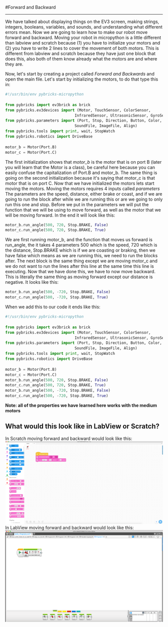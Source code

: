 #Forward and Backward

---

We have talked about displaying things on the EV3 screen, making strings, integers, booleans, variables, and sounds, and understanding what different errors mean. Now we are going to learn how to make our robot move forward and backward. Moving your robot in micropython is a little different than labview and scratch because (1) you have to initialize your motors and (2) you have to write 2 lines to cover the movement of both motors. This is different from labview and scratch because they have just one block that does this, also both of them know already what the motors are and where they are.

Now, let's start by creating a project called _Forward and Backwards_ and open the main file. Let's start by initializing the motors, to do that type this in:

```python
#!/usr/bin/env pybricks-micropython

from pybricks import ev3brick as brick
from pybricks.ev3devices import (Motor, TouchSensor, ColorSensor,
                               InfraredSensor, UltrasonicSensor, GyroSensor)
from pybricks.parameters import (Port, Stop, Direction, Button, Color,
                               SoundFile, ImageFile, Align)
from pybricks.tools import print, wait, StopWatch
from pybricks.robotics import DriveBase

motor_b = Motor(Port.B)
motor_c = Motor(Port.C)
```

The first initialization shows that _motor_b_ is the motor that is on port B (later you will learn that the Motor is a class), be careful here because you can easily confuse the capitalization of Port.B and motor_b. The same thing is going on the second initialization because it's saying that motor_c is that motor that is on port C. Now that we have initialized the motors lets start moving the motors. Moving the motors requires 4 inputs called _parameters_ The parameters are the speed, distance, either brake or coast, and if we are going to run the block after while we are running this or are we going to only run this one and stop. Before we put in the parameters we will put the function that we will be using to move forward, as well as the motor that we will be moving forward. In the end it will look like this:

```python
motor_b.run_angle(500, 720, Stop.BRAKE, False)
motor_c.run_angle(500, 720, Stop.BRAKE, True)
```

We are first running motor_b, and the function that moves us forward is run_angle, the it takes 4 parameters 500 which is the speed, 720 which is the distance, Stop.BRAKE which is if we are coasting or braking, then we have false which means as we are running this, we need to run the blocks after. The next block is the same thing except we are moving motor_c and we do not want to run the lines after this line at the same time this line is executing. Now that we have done this, we have to now move backward. This is literally the same thing as moving forward except our distance is negative. It looks like this:

```python
motor_b.run_angle(500, -720, Stop.BRAKE, False)
motor_c.run_angle(500, -720, Stop.BRAKE, True)
```

When we add this to our code it ends like this:

```python
#!/usr/bin/env pybricks-micropython

from pybricks import ev3brick as brick
from pybricks.ev3devices import (Motor, TouchSensor, ColorSensor,
                               InfraredSensor, UltrasonicSensor, GyroSensor)
from pybricks.parameters import (Port, Stop, Direction, Button, Color,
                               SoundFile, ImageFile, Align)
from pybricks.tools import print, wait, StopWatch
from pybricks.robotics import DriveBase

motor_b = Motor(Port.B)
motor_c = Motor(Port.C)
motor_b.run_angle(500, 720, Stop.BRAKE, False)
motor_c.run_angle(500, 720, Stop.BRAKE, True)
motor_b.run_angle(500, -720, Stop.BRAKE, False)
motor_c.run_angle(500, -720, Stop.BRAKE, True)
```

**Note: all of the properties we have learned here works with the medium motors**

## What would this look like in LabView or Scratch?

In Scratch moving forward and backward would look like this:
![](images/ScreenShot2020-06-15at2.34.32PM.png)
In LabView moving forward and backward would look like this:
![](images/2020-06-15_14-40-30.png)

